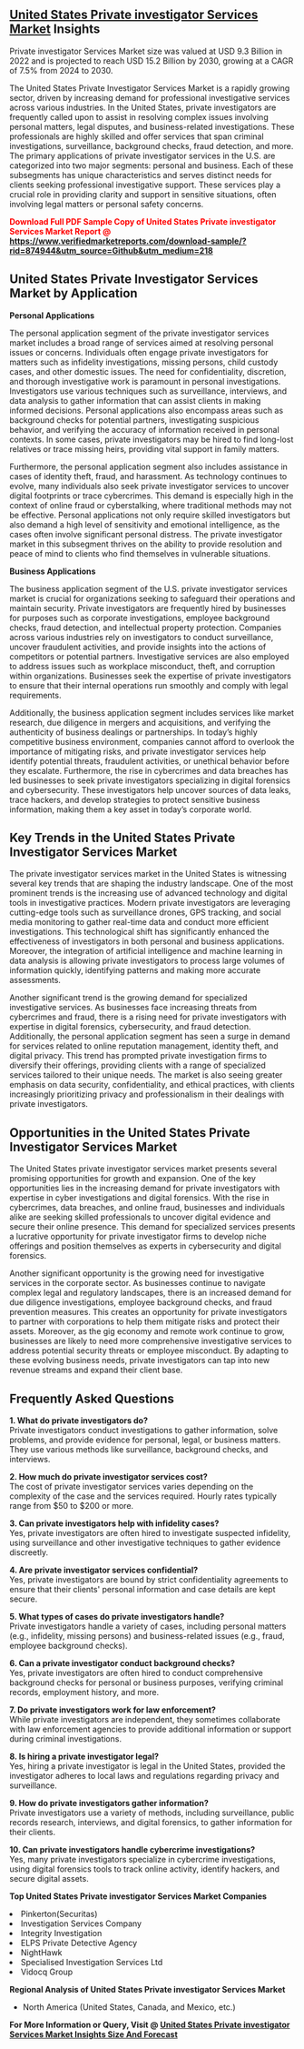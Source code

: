 <h2><a href="https://www.verifiedmarketreports.com/download-sample/?rid=874944&amp;utm_source=Github&amp;utm_medium=218" target="_blank">United States Private investigator Services Market</a> Insights</h2><p>Private investigator Services Market size was valued at USD 9.3 Billion in 2022 and is projected to reach USD 15.2 Billion by 2030, growing at a CAGR of 7.5% from 2024 to 2030.</p><p><p>The United States Private Investigator Services Market is a rapidly growing sector, driven by increasing demand for professional investigative services across various industries. In the United States, private investigators are frequently called upon to assist in resolving complex issues involving personal matters, legal disputes, and business-related investigations. These professionals are highly skilled and offer services that span criminal investigations, surveillance, background checks, fraud detection, and more. The primary applications of private investigator services in the U.S. are categorized into two major segments: personal and business. Each of these subsegments has unique characteristics and serves distinct needs for clients seeking professional investigative support. These services play a crucial role in providing clarity and support in sensitive situations, often involving legal matters or personal safety concerns. <strong><p><span class=""><span style="color: #ff0000;"><strong>Download Full PDF Sample Copy of United States Private investigator Services Market Report</strong> @ </span><a href="https://www.verifiedmarketreports.com/download-sample/?rid=874944&amp;utm_source=Github&amp;utm_medium=218" target="_blank">https://www.verifiedmarketreports.com/download-sample/?rid=874944&amp;utm_source=Github&amp;utm_medium=218</a></span></p></strong> <h2>United States Private Investigator Services Market by Application</h2> <p><strong>Personal Applications</strong></p> <p>The personal application segment of the private investigator services market includes a broad range of services aimed at resolving personal issues or concerns. Individuals often engage private investigators for matters such as infidelity investigations, missing persons, child custody cases, and other domestic issues. The need for confidentiality, discretion, and thorough investigative work is paramount in personal investigations. Investigators use various techniques such as surveillance, interviews, and data analysis to gather information that can assist clients in making informed decisions. Personal applications also encompass areas such as background checks for potential partners, investigating suspicious behavior, and verifying the accuracy of information received in personal contexts. In some cases, private investigators may be hired to find long-lost relatives or trace missing heirs, providing vital support in family matters.</p> <p>Furthermore, the personal application segment also includes assistance in cases of identity theft, fraud, and harassment. As technology continues to evolve, many individuals also seek private investigator services to uncover digital footprints or trace cybercrimes. This demand is especially high in the context of online fraud or cyberstalking, where traditional methods may not be effective. Personal applications not only require skilled investigators but also demand a high level of sensitivity and emotional intelligence, as the cases often involve significant personal distress. The private investigator market in this subsegment thrives on the ability to provide resolution and peace of mind to clients who find themselves in vulnerable situations.</p> <p><strong>Business Applications</strong></p> <p>The business application segment of the U.S. private investigator services market is crucial for organizations seeking to safeguard their operations and maintain security. Private investigators are frequently hired by businesses for purposes such as corporate investigations, employee background checks, fraud detection, and intellectual property protection. Companies across various industries rely on investigators to conduct surveillance, uncover fraudulent activities, and provide insights into the actions of competitors or potential partners. Investigative services are also employed to address issues such as workplace misconduct, theft, and corruption within organizations. Businesses seek the expertise of private investigators to ensure that their internal operations run smoothly and comply with legal requirements.</p> <p>Additionally, the business application segment includes services like market research, due diligence in mergers and acquisitions, and verifying the authenticity of business dealings or partnerships. In today’s highly competitive business environment, companies cannot afford to overlook the importance of mitigating risks, and private investigator services help identify potential threats, fraudulent activities, or unethical behavior before they escalate. Furthermore, the rise in cybercrimes and data breaches has led businesses to seek private investigators specializing in digital forensics and cybersecurity. These investigators help uncover sources of data leaks, trace hackers, and develop strategies to protect sensitive business information, making them a key asset in today’s corporate world.</p> <h2>Key Trends in the United States Private Investigator Services Market</h2> <p>The private investigator services market in the United States is witnessing several key trends that are shaping the industry landscape. One of the most prominent trends is the increasing use of advanced technology and digital tools in investigative practices. Modern private investigators are leveraging cutting-edge tools such as surveillance drones, GPS tracking, and social media monitoring to gather real-time data and conduct more efficient investigations. This technological shift has significantly enhanced the effectiveness of investigators in both personal and business applications. Moreover, the integration of artificial intelligence and machine learning in data analysis is allowing private investigators to process large volumes of information quickly, identifying patterns and making more accurate assessments.</p> <p>Another significant trend is the growing demand for specialized investigative services. As businesses face increasing threats from cybercrimes and fraud, there is a rising need for private investigators with expertise in digital forensics, cybersecurity, and fraud detection. Additionally, the personal application segment has seen a surge in demand for services related to online reputation management, identity theft, and digital privacy. This trend has prompted private investigation firms to diversify their offerings, providing clients with a range of specialized services tailored to their unique needs. The market is also seeing greater emphasis on data security, confidentiality, and ethical practices, with clients increasingly prioritizing privacy and professionalism in their dealings with private investigators.</p> <h2>Opportunities in the United States Private Investigator Services Market</h2> <p>The United States private investigator services market presents several promising opportunities for growth and expansion. One of the key opportunities lies in the increasing demand for private investigators with expertise in cyber investigations and digital forensics. With the rise in cybercrimes, data breaches, and online fraud, businesses and individuals alike are seeking skilled professionals to uncover digital evidence and secure their online presence. This demand for specialized services presents a lucrative opportunity for private investigator firms to develop niche offerings and position themselves as experts in cybersecurity and digital forensics.</p> <p>Another significant opportunity is the growing need for investigative services in the corporate sector. As businesses continue to navigate complex legal and regulatory landscapes, there is an increased demand for due diligence investigations, employee background checks, and fraud prevention measures. This creates an opportunity for private investigators to partner with corporations to help them mitigate risks and protect their assets. Moreover, as the gig economy and remote work continue to grow, businesses are likely to need more comprehensive investigative services to address potential security threats or employee misconduct. By adapting to these evolving business needs, private investigators can tap into new revenue streams and expand their client base.</p> <h2>Frequently Asked Questions</h2> <p><strong>1. What do private investigators do?</strong><br> Private investigators conduct investigations to gather information, solve problems, and provide evidence for personal, legal, or business matters. They use various methods like surveillance, background checks, and interviews.</p> <p><strong>2. How much do private investigator services cost?</strong><br> The cost of private investigator services varies depending on the complexity of the case and the services required. Hourly rates typically range from $50 to $200 or more.</p> <p><strong>3. Can private investigators help with infidelity cases?</strong><br> Yes, private investigators are often hired to investigate suspected infidelity, using surveillance and other investigative techniques to gather evidence discreetly.</p> <p><strong>4. Are private investigator services confidential?</strong><br> Yes, private investigators are bound by strict confidentiality agreements to ensure that their clients' personal information and case details are kept secure.</p> <p><strong>5. What types of cases do private investigators handle?</strong><br> Private investigators handle a variety of cases, including personal matters (e.g., infidelity, missing persons) and business-related issues (e.g., fraud, employee background checks).</p> <p><strong>6. Can a private investigator conduct background checks?</strong><br> Yes, private investigators are often hired to conduct comprehensive background checks for personal or business purposes, verifying criminal records, employment history, and more.</p> <p><strong>7. Do private investigators work for law enforcement?</strong><br> While private investigators are independent, they sometimes collaborate with law enforcement agencies to provide additional information or support during criminal investigations.</p> <p><strong>8. Is hiring a private investigator legal?</strong><br> Yes, hiring a private investigator is legal in the United States, provided the investigator adheres to local laws and regulations regarding privacy and surveillance.</p> <p><strong>9. How do private investigators gather information?</strong><br> Private investigators use a variety of methods, including surveillance, public records research, interviews, and digital forensics, to gather information for their clients.</p> <p><strong>10. Can private investigators handle cybercrime investigations?</strong><br> Yes, many private investigators specialize in cybercrime investigations, using digital forensics tools to track online activity, identify hackers, and secure digital assets.</p></p><p><strong>Top United States Private investigator Services Market Companies</strong></p><div data-test-id=""><p><li>Pinkerton(Securitas)</li><li> Investigation Services Company</li><li> Integrity Investigation</li><li> ELPS Private Detective Agency</li><li> NightHawk</li><li> Specialised Investigation Services Ltd</li><li> Vidocq Group</li></p><div><strong>Regional Analysis of&nbsp;United States Private investigator Services Market</strong></div><ul><li dir="ltr"><p dir="ltr">North America&nbsp;(United States, Canada, and Mexico, etc.)</p></li></ul><p><strong>For More Information or Query, Visit @&nbsp;</strong><strong><a href="https://www.verifiedmarketreports.com/product/private-investigator-services-market/?utm_source=Github&amp;utm_medium=218" target="_blank">United States Private investigator Services Market Insights Size And Forecast</a></strong></p></div>
